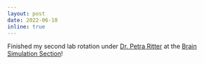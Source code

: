 ```yaml
---
layout: post
date: 2022-06-10
inline: true
---
```


Finished my second lab rotation under [Dr. Petra Ritter](https://www.brainsimulation.org/bsw/zwei/team-ritter) at the [Brain Simulation Section](https://www.brainsimulation.org/bsw/)!
